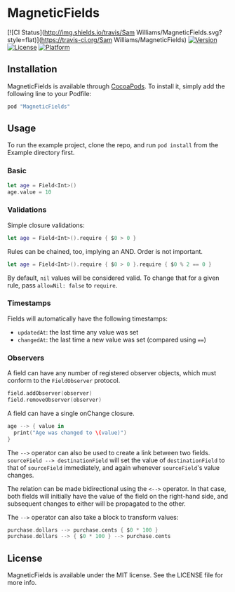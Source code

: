# MagneticFields

[![CI Status](http://img.shields.io/travis/Sam Williams/MagneticFields.svg?style=flat)](https://travis-ci.org/Sam Williams/MagneticFields)
[![Version](https://img.shields.io/cocoapods/v/MagneticFields.svg?style=flat)](http://cocoapods.org/pods/MagneticFields)
[![License](https://img.shields.io/cocoapods/l/MagneticFields.svg?style=flat)](http://cocoapods.org/pods/MagneticFields)
[![Platform](https://img.shields.io/cocoapods/p/MagneticFields.svg?style=flat)](http://cocoapods.org/pods/MagneticFields)

## Installation

MagneticFields is available through [CocoaPods](http://cocoapods.org). To install
it, simply add the following line to your Podfile:

```ruby
pod "MagneticFields"
```

## Usage

To run the example project, clone the repo, and run `pod install` from the Example directory first.

### Basic

```swift
let age = Field<Int>()
age.value = 10
```

### Validations

Simple closure validations:

```swift
let age = Field<Int>().require { $0 > 0 }
```

Rules can be chained, too, implying an AND.  Order is not important.

```swift
let age = Field<Int>().require { $0 > 0 }.require { $0 % 2 == 0 }
```

By default, `nil` values will be considered valid.  To change that for a given rule, pass `allowNil: false` to `require`.

### Timestamps

Fields will automatically have the following timestamps:
* `updatedAt`: the last time any value was set
* `changedAt`: the last time a new value was set (compared using `==`)

### Observers

A field can have any number of registered observer objects, which must conform to the `FieldObserver` protocol.

```swift
field.addObserver(observer)
field.removeObserver(observer)
```

A field can have a single onChange closure.

```swift
age --> { value in 
  print("Age was changed to \(value)")
}
```

The `-->` operator can also be used to create a link between two fields.  `sourceField --> destinationField` will set the value of `destinationField` to that of `sourceField` immediately, and again whenever `sourceField`'s value changes.

The relation can be made bidirectional using the `<-->` operator.  In that case, both fields will initially have the value of the field on the right-hand side, and subsequent changes to either will be propagated to the other.

The `-->` operator can also take a block to transform values:

```swift
purchase.dollars --> purchase.cents { $0 * 100 }
purchase.dollars --> { $0 * 100 } --> purchase.cents
```

## License

MagneticFields is available under the MIT license. See the LICENSE file for more info.
